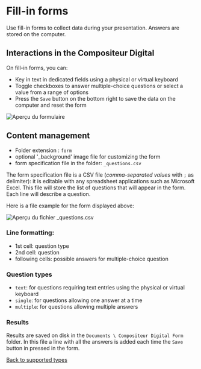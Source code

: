 # Fill-in forms

Use fill-in forms to collect data during your presentation. Answers are stored on the computer. 

## Interactions in the Compositeur Digital

On fill-in forms, you can:
- Key in text in dedicated fields using a physical or virtual keyboard
- Toggle checkboxes to answer multiple-choice questions or select a value from a range of options
- Press the `Save` button on the bottom right to save the data on the computer and reset the form

![Aperçu du formulaire](img/form_preview.jpg)

## Content management

- Folder extension : `form`
- optional '_background' image file for customizing the form 
- form specification file in the folder: `_questions.csv`

The form specification file is a CSV file (*comma-separated values* with `;` as delimiter): it is editable with any spreadsheet applications such as Microsoft Excel.
This file will store the list of questions that will appear in the form. Each line will describe a question.

Here is a file example for the form displayed above:

![Aperçu du fichier _questions.csv](img/form_csv.jpg)

### Line formatting:

- 1st cell: question type
- 2nd cell: question 
- following cells: possible answers for multiple-choice question

### Question types

- `text`: for questions requiring text entries using the physical or virtual keyboard
- `single`: for questions allowing one answer at a time   
- `multiple`: for questions allowing multiple answers 

### Results

Results are saved on disk in the `Documents \ Compositeur Digital Form` folder.	
In this file a line with all the answers is added each time the `Save` button in pressed in the form.

[Back to supported types](content_types.md)

